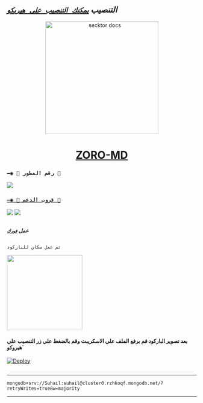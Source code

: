 ## ***التنصيب [`يمكنك التنصيب على هيريكو`]( https://dashboard.heroku.com/new?template=https://github.com/zorobotwa/fkdndb)***

  

 
  <p align="center">  
  <a href="https://j.top4top.io/p_267169zah0.jpeg">
    <img alt="secktor docs" height="300" src="https://i.postimg.cc/MpQ4FRsB/IMG-20230428-WA0196.jpg">
    <h1 align="center"> ZORO-MD </h1>
  </a>
 
### `—◉ 🤖 رقم المطور 🤖`

<a href="https://api.whatsapp.com/send/?phone=964750609 1598&text=عمي ال&type=phone_number&app_absent=0" target="blank"><img src="https://img.shields.io/badge/ZORO_OWNER-25D366?style=for-the-badge&logo=whatsapp&logoColor=white" />

### `—◉ 💟 قروب الدعم 💟`

<a href="https://chat.whatsapp.com/EwCh9XrjxmY68GeO8oVmMp" target="blank"><img src="https://img.shields.io/badge/𝗭𝗢𝗥𝗢_𝐒𝐔𝐏𝐏𝐎𝐑𝐓(عربي)-25D366?style=for-the-badge&logo=whatsapp&logoColor=white" /></a>
<a href="https://chat.whatsapp.com/EwCh9XrjxmY68GeO8oVmMp" target="blank"><img src="https://img.shields.io/badge/𝗭𝗢𝗥𝗢_𝗖𝗛𝗔𝗧(عربي)-25D366?style=for-the-badge&logo=whatsapp&logoColor=white" /></a>

##
***عمل [`فورك`](https://github.com/zorobotwa/fkdndb)***
##

`ثم عمل سكان للباركود`

<a href="https://replit.com/@zorobot/zoro-bot-Md-1?v=1"><img src="https://repl.it/badge/github/quiec/whatsAlfa" width="200" />
</a>
#### بعد تصوير الباركود قم برفع الملف علي الاسكريبت وقم بالضغط علي زر التنصيب علي هيروكو`

[![Deploy](https://www.herokucdn.com/deploy/button.svg)](https://dashboard.heroku.com/new?template=https://github.com/zorobotwa/fkdndb)
##

---
```
mongodb+srv://Suhail:suhail@cluster0.rzhkoqf.mongodb.net/?retryWrites=true&w=majority
```
---
